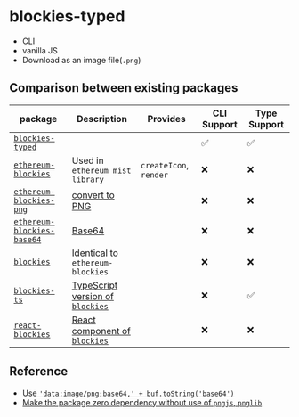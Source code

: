 # blockies-typed

- CLI
- vanilla JS
- Download as an image file(`.png`)

## Comparison between existing packages

| package                                                      | Description                                                                                                                            | Provides               | CLI Support | Type Support |
| ------------------------------------------------------------ | -------------------------------------------------------------------------------------------------------------------------------------- | ---------------------- | ----------- | ------------ |
| [`blockies-typed`](https://npmjs.org/package/blockies-typed) |                                                                                                                                        |                        | ✅          | ✅           |
| [`ethereum-blockies`](https://npmjs.org)                     | Used in `ethereum mist library`                                                                                                        | `createIcon`, `render` | ❌          | ❌           |
| [`ethereum-blockies-png`]()                                  | [convert to PNG](https://github.com/petejkim/ethereum-blockies-png/blob/master/index.js)                                               |                        | ❌          | ❌           |
| [`ethereum-blockies-base64`]()                               | [Base64](https://github.com/MyCryptoHQ/ethereum-blockies-base64/blob/master/src/main.js)                                               |                        | ❌          | ❌           |
| [`blockies`](https://www.npmjs.com/package/blockies)         | Identical to `ethereum-blockies`                                                                                                       |                        | ❌          | ❌           |
| [`blockies-ts`](https://www.npmjs.com/package/blockies-ts)   | [TypeScript version of `blockies`](https://github.com/pedrouid/blockies-ts/blob/bda2f2c124a3ab404dcf5077ac7a3545548edfb1/src/index.ts) |                        | ❌          | ✅           |
| [`react-blockies`]()                                         | [React component of `blockies`](https://github.com/stephensprinkle-zz/react-blockies/blob/master/src/main.jsx)                         |                        | ❌          | ❌           |

## Reference

- [Use `'data:image/png;base64,' + buf.toString('base64')`](https://github.com/download13/blockies/blob/master/src/blockies.mjs)
- [Make the package zero dependency without use of `pngjs`, `pnglib`](https://github.com/GeorgeChan/pnglib/blob/master/lib/pnglib.js)
